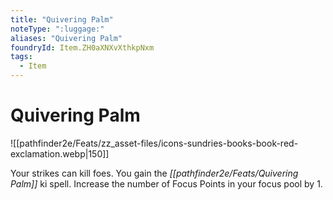 ```yaml
---
title: "Quivering Palm"
noteType: ":luggage:"
aliases: "Quivering Palm"
foundryId: Item.ZH0aXNXvXthkpNxm
tags:
  - Item
---
```


# Quivering Palm
![[pathfinder2e/Feats/zz_asset-files/icons-sundries-books-book-red-exclamation.webp|150]]

Your strikes can kill foes. You gain the _[[pathfinder2e/Feats/Quivering Palm]]_ ki spell. Increase the number of Focus Points in your focus pool by 1.
